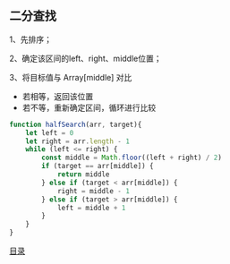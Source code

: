 ## 二分查找

1、先排序；

2、确定该区间的left、right、middle位置；

3、将目标值与 Array[middle] 对比

* 若相等，返回该位置
* 若不等，重新确定区间，循环进行比较

```Javascript
function halfSearch(arr, target){
    let left = 0
    let right = arr.length - 1
    while (left <= right) {
        const middle = Math.floor((left + right) / 2)
        if (target == arr[middle]) {
            return middle
        } else if (target < arr[middle]) {
            right = middle - 1
        } else if (target > arr[middle]) {
            left = middle + 1
        }
    }
}
```
[目录](https://github.com/jines-z/note)
